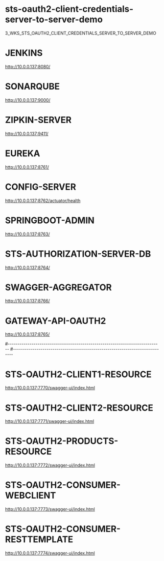 # sts-oauth2-client-credentials-server-to-server-demo
3_WKS_STS_OAUTH2_CLIENT_CREDENTIALS_SERVER_TO_SERVER_DEMO

# JENKINS
http://10.0.0.137:8080/

# SONARQUBE
http://10.0.0.137:9000/

# ZIPKIN-SERVER
http://10.0.0.137:9411/

# EUREKA
http://10.0.0.137:8761/

# CONFIG-SERVER
http://10.0.0.137:8762/actuator/health

# SPRINGBOOT-ADMIN
http://10.0.0.137:8763/

# STS-AUTHORIZATION-SERVER-DB
http://10.0.0.137:8764/

# SWAGGER-AGGREGATOR
http://10.0.0.137:8766/

# GATEWAY-API-OAUTH2
http://10.0.0.137:8765/

#------------------------------------------------------------------------------
#------------------------------------------------------------------------------

# STS-OAUTH2-CLIENT1-RESOURCE
http://10.0.0.137:7770/swagger-ui/index.html

# STS-OAUTH2-CLIENT2-RESOURCE
http://10.0.0.137:7771/swagger-ui/index.html

# STS-OAUTH2-PRODUCTS-RESOURCE
http://10.0.0.137:7772/swagger-ui/index.html

# STS-OAUTH2-CONSUMER-WEBCLIENT
http://10.0.0.137:7773/swagger-ui/index.html

# STS-OAUTH2-CONSUMER-RESTTEMPLATE
http://10.0.0.137:7774/swagger-ui/index.html